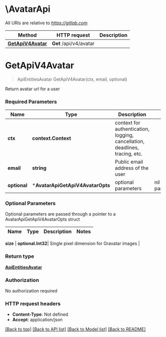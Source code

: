 # \AvatarApi

All URIs are relative to *https://gitlab.com*

Method | HTTP request | Description
------------- | ------------- | -------------
[**GetApiV4Avatar**](AvatarApi.md#GetApiV4Avatar) | **Get** /api/v4/avatar | 


# **GetApiV4Avatar**
> ApiEntitiesAvatar GetApiV4Avatar(ctx, email, optional)


Return avatar url for a user

### Required Parameters

Name | Type | Description  | Notes
------------- | ------------- | ------------- | -------------
 **ctx** | **context.Context** | context for authentication, logging, cancellation, deadlines, tracing, etc.
  **email** | **string**| Public email address of the user | 
 **optional** | ***AvatarApiGetApiV4AvatarOpts** | optional parameters | nil if no parameters

### Optional Parameters
Optional parameters are passed through a pointer to a AvatarApiGetApiV4AvatarOpts struct

Name | Type | Description  | Notes
------------- | ------------- | ------------- | -------------

 **size** | **optional.Int32**| Single pixel dimension for Gravatar images | 

### Return type

[**ApiEntitiesAvatar**](API_Entities_Avatar.md)

### Authorization

No authorization required

### HTTP request headers

 - **Content-Type**: Not defined
 - **Accept**: application/json

[[Back to top]](#) [[Back to API list]](../README.md#documentation-for-api-endpoints) [[Back to Model list]](../README.md#documentation-for-models) [[Back to README]](../README.md)

